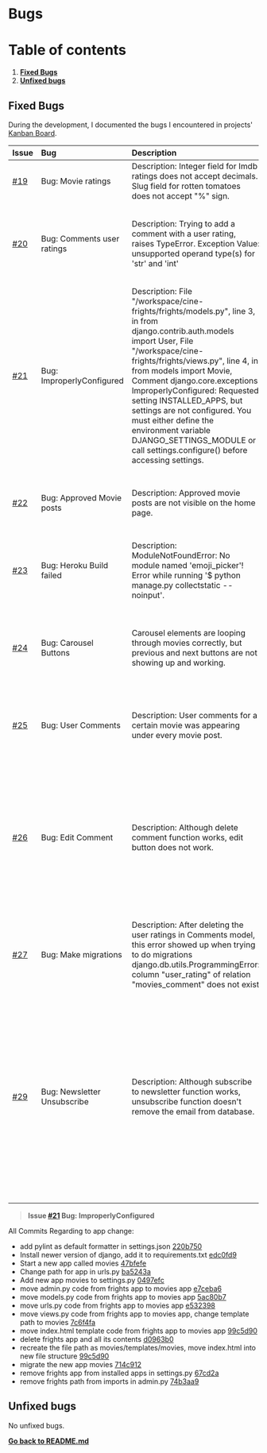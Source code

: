 # **Bugs**

# **Table of contents**

1. [**Fixed Bugs**](#fixed-bugs)
2. [**Unfixed bugs**](#unfixed-bugs)

## **Fixed Bugs**

During the development, I documented the bugs I encountered in projects' [Kanban Board](https://github.com/users/SerraKD/projects/4/).

| Issue | Bug | Description | Fix | Commit |
| :--- | :--- | :--- | :--- | :--- |
| [#19](https://github.com/SerraKD/cine-frights/issues/19) | Bug: Movie ratings| Description: Integer field for Imdb ratings does not accept decimals. Slug field for rotten tomatoes does not accept "%" sign. | Both changed to textField, added max length to 3 characters. | [46a9275](https://github.com/SerraKD/cine-frights/commit/46a92759974fa5a1fca2bcdfcbdecae10fb416b7) |
| [#20](https://github.com/SerraKD/cine-frights/issues/20) | Bug: Comments user ratings | Description: Trying to add a comment with a user rating, raises TypeError. Exception Value: unsupported operand type(s) for  'str' and 'int' | Str dunder method was trying to return self.content(str) and self.user_rating(int) together. Adding forgotten semicolon to both resolved the error. | [42c77fb](https://github.com/SerraKD/cine-frights/commit/42c77fb8657478bdd558186807cfef0c1c8225a5) |
| [#21](https://github.com/SerraKD/cine-frights/issues/21) | Bug: ImproperlyConfigured |  Description: File "/workspace/cine-frights/frights/models.py", line 3, in from django.contrib.auth.models import User, File "/workspace/cine-frights/frights/views.py", line 4, in from models import Movie, Comment django.core.exceptions ImproperlyConfigured: Requested setting INSTALLED_APPS, but settings are not configured. You must either define the environment variable DJANGO_SETTINGS_MODULE or call settings.configure() before accessing settings. | Created a new app called movies, moved all files from previous app frights , migrated all changes and deleted frights app fixed the issues. To make sure i took correct steps i added Pylint and installed a newer version of Django to the project. | Bug fix completed with the last commit: [74b3aa9](https://github.com/SerraKD/cine-frights/commit/74b3aa9ec7c59f9e5c15e509046fd14eb3c8b08b) |
| [#22](https://github.com/SerraKD/cine-frights/issues/22) | Bug: Approved Movie posts | Description: Approved movie posts are not visible on the home page. | Loop in the index.html wasn't looping over the movies. Replaced home_page_view with object_list in index.html | [c142c13](https://github.com/SerraKD/cine-frights/commit/c142c1370a5ae4a8a4211aad82e3f2726daec24b) |
| [#23](https://github.com/SerraKD/cine-frights/issues/23) | Bug: Heroku Build failed | Description: ModuleNotFoundError: No module named 'emoji_picker'! Error while running '$ python manage.py collectstatic --noinput'. | After downloading django emoji picker extention I forgot to add it to settings.py and requirements.txt  | [26461f2](https://github.com/SerraKD/cine-frights/commit/26461f25235c6cbd4f76e02e7c2858f57096e491) |
| [#24](https://github.com/SerraKD/cine-frights/issues/24) | Bug: Carousel Buttons | Carousel elements are looping through movies correctly, but previous and next buttons are not showing up and working. | Turns out i installed to workplace newer version of bootstrap but using the old bootstrap docs. Updating bootstrap to 5.2 and using the code from 5.2 docs fixed the error. | [912049f](https://github.com/SerraKD/cine-frights/commit/912049fa76638f4e50e5c628964dc53a4cbe5314)  [e09d561](https://github.com/SerraKD/cine-frights/commit/e09d5617d183f3cf47d654aec696e40ae8595063) |
| [#25](https://github.com/SerraKD/cine-frights/issues/25) | Bug: User Comments | Description: User comments for a certain movie was appearing under every movie post. | Fixing the variable names for accessing movie comments created in movie detail view fixed the error. | [26cc377](https://github.com/SerraKD/cine-frights/commit/26cc37744904de6337c21df0ca654727ca3efad2) |
| [#26](https://github.com/SerraKD/cine-frights/issues/26) | Bug: Edit Comment | Description: Although delete comment function works, edit button does not work. | Tried console.log within comments.js, prints to console in port so clicking on button function works. & comments.js was looking for an element in movie_detail template called id_body, but in the template id was id_content. Fixing the calling in comments.js as id_body resolved the error. | [ac55fcc](https://github.com/SerraKD/cine-frights/commit/ac55fcc13c0f7d95f4ea419e6bd433db4501f384) |
| [#27](https://github.com/SerraKD/cine-frights/issues/27) | Bug: Make migrations | Description: After deleting the user ratings in Comments model, this error showed up when trying to do migrations django.db.utils.ProgrammingError: column "user_rating" of relation "movies_comment" does not exist | running python3 manage.py migrate movies zero & doing migrations again with python3 manage.py migrate fixed the error. | - |
| [#29](https://github.com/SerraKD/cine-frights/issues/29) | Bug: Newsletter Unsubscribe | Description: Although subscribe to newsletter function works, unsubscribe function doesn't remove the email from database. | 1.Added print statement and print("FORM ERRORS: ", member_form.errors), the function was trying to create a new instance. / 2.Added redirect to newsletter url. / 3.Deleted if valid statement and member form, added email. / 4.Changed request message to error, member objects name to member. / 5.Wrote try-catch statement for the member email that is not in the database. | [e429901](https://github.com/SerraKD/cine-frights/commit/e4299013593657b4d7f1f6fb4aca3eeda6b0801f) [f8640c8](https://github.com/SerraKD/cine-frights/commit/f8640c8f7df302c657a31c0c0c779280c9c51afb) [792f074](https://github.com/SerraKD/cine-frights/commit/792f074de64978a5448777fdf02cfc4b5b9ecbb0) [9cb6b45](https://github.com/SerraKD/cine-frights/commit/9cb6b45d80ffa9a6911992e024798248fdf8b1aa) [de36ad9](https://github.com/SerraKD/cine-frights/commit/de36ad903566f98ed0115150f74c4e16cd7cabce) |


> **Issue [#21](https://github.com/SerraKD/cine-frights/issues/21) Bug: ImproperlyConfigured**

All Commits Regarding to app change:

- add pylint as default formatter in settings.json [220b750](https://github.com/SerraKD/cine-frights/commit/220b7504b69cf2440947a6ba73ebbd79e9f4afa8)
- Install newer version of django, add it to requirements.txt [edc0fd9](https://github.com/SerraKD/cine-frights/commit/edc0fd95fa45082780931c4a8c2b35d95b871c87)
- Start a new app called movies [47bfefe](https://github.com/SerraKD/cine-frights/commit/47bfefeadcb08aba6e547117e7934d52707845d9)
- Change path for app in urls.py [ba5243a](https://github.com/SerraKD/cine-frights/commit/ba5243acce8d5730a6743431ffaa459c1367ae69)
- Add new app movies to settings.py [0497efc](https://github.com/SerraKD/cine-frights/commit/0497efcef82ea6cfcf138b75a9f4f8c4f1eaea67)
- move admin.py code from frights app to movies app [e7ceba6](https://github.com/SerraKD/cine-frights/commit/e7ceba6fe6f2191b19960f1b03541ddca3849cc6)
- move models.py code from frights app to movies app [5ac80b7](https://github.com/SerraKD/cine-frights/commit/5ac80b7cdf13938b0bc3589763f85edc5d234d26)
- move urls.py code from frights app to movies app [e532398](https://github.com/SerraKD/cine-frights/commit/e5323984180477c6b40986b93f9eff709129b374)
- move views.py code from frights app to movies app, change template path to movies [7c6f4fa](https://github.com/SerraKD/cine-frights/commit/7c6f4fa9a9c68d2377bba26d09e0b5597e4fb5ce)
- move index.html template code from frights app to movies app [99c5d90](https://github.com/SerraKD/cine-frights/commit/99c5d9011dbf62f71afb5d5a1f31b9d3f32e3df6)
- delete frights app and all its contents [d0963b0](https://github.com/SerraKD/cine-frights/commit/d0963b06654b83b5bfefec27aee5b7cb1b045497)
- recreate the file path as movies/templates/movies, move index.html into new file structure [99c5d90](https://github.com/SerraKD/cine-frights/commit/99c5d9011dbf62f71afb5d5a1f31b9d3f32e3df6)
- migrate the new app movies [714c912](https://github.com/SerraKD/cine-frights/commit/714c912aa64ce17ce7a279500ef21082652a2777)
- remove frights app from installed apps in settings.py [67cd2a](https://github.com/SerraKD/cine-frights/commit/a67cd2a8ac59c41d45cd8cee3ed6bbe7ea0d630e)
- remove frights path from imports in admin.py [74b3aa9](https://github.com/SerraKD/cine-frights/commit/74b3aa9ec7c59f9e5c15e509046fd14eb3c8b08b)

## **Unfixed bugs**

No unfixed bugs.

**[Go back to README.md](https://github.com/SerraKD/cine-frights#cine-frights)**
